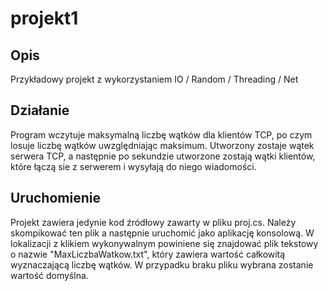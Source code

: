 # projekt1

## Opis
Przykładowy projekt z wykorzystaniem IO / Random / Threading / Net

## Działanie
Program wczytuje maksymalną liczbę wątków dla klientów TCP, po czym losuje liczbę wątków uwzględniając maksimum. Utworzony zostaje wątek serwera TCP, a następnie po sekundzie utworzone zostają wątki klientów, które łączą sie z serwerem i wysyłają do niego wiadomości.

## Uruchomienie
Projekt zawiera jedynie kod źródłowy zawarty w pliku proj.cs. Należy skompikować ten plik a następnie uruchomić jako aplikację konsolową. W lokalizacji z klikiem wykonywalnym powiniene się znajdować plik tekstowy o nazwie "MaxLiczbaWatkow.txt", który zawiera wartość całkowitą wyznaczającą liczbę wątków. W przypadku braku pliku wybrana zostanie wartość domyślna.
